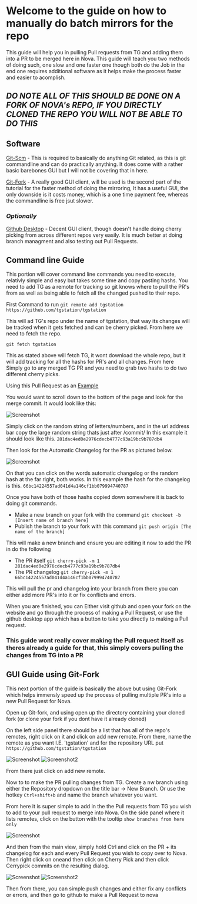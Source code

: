 # Welcome to the guide on how to manually do batch mirrors for the repo

This guide will help you in pulling Pull requests from TG and adding them into a PR to be merged here in Nova. This guide will teach you two methods of doing such, one slow and one faster one though both do the Job in the end one requires additional software as it helps make the process faster and easier to acomplish.

## *DO NOTE ALL OF THIS SHOULD BE DONE ON A FORK OF NOVA's REPO, IF YOU DIRECTLY CLONED THE REPO YOU WILL NOT BE ABLE TO DO THIS*

## Software

[Git-Scm](https://git-scm.com/) - This is required to basically do anything Git related, as this is git commandline and can do practically anything. It does come with a rather basic barebones GUI but I will not be covering that in here.

[Git-Fork](https://git-fork.com/) - A really good GUI client, will be used is the second part of the tutorial for the faster method of doing the mirroring, It has a useful GUI, the only downside is it costs money, which is a one time payment fee, whereas the commandline is free jsut slower.

### *Optionally*

[Github Desktop](https://desktop.github.com/download/) - Decent GUI client, though doesn't handle doing cherry picking from across different repos very easily. It is much better at doing branch managment and also testing out Pull Requests.

## Command line Guide

This portion will cover command line commands you need to execute, relativly simple and easy but takes some time and copy pasting hashs. You need to add TG as a remote for tracking so git knows where to pull the PR's from as well as being able to fetch all the changed pushed to their repo.

First Command to run
`git remote add tgstation https://github.com/tgstation/tgstation`

This will ad TG's repo under the name of tgstation, that way its changes will be tracked when it gets fetched and can be cherry picked. From here we need to fetch the repo.

`git fetch tgstation`

This as stated above will fetch TG, it wont download the whole repo, but it will add tracking for all the hashs for PR's and all changes.
From here Simply go to any merged TG PR and you need to grab two hashs to do two different cherry picks.

Using this Pull Request as an [Example](https://github.com/tgstation/tgstation/pull/85448)

You would want to scroll down to the bottom of the page and look for the merge commit. It would look like this:

![Screenshot](http://files.byondhome.com/SomeRandomOwl/firefox_mkROS7ApgD.png)

Simply click on the random string of letters/numbers, and in the url address bar copy the large random string thats just after /commit/
In this example it should look like this. `281dac4ed0e2976cdecb4777c93a19bc9b787db4`

Then look for the Automatic Changelog for the PR as pictured below.

![Screenshot](http://files.byondhome.com/SomeRandomOwl/firefox_OfwBeopgiw.png)

On that you can click on the words automatic changelog or the random hash at the far right, both works.
In this example the hash for the changelog is this. `66bc14224557ad041d4a146cf1bb079994740787`

Once you have both of those hashs copied down somewhere it is back to doing git commands.

* Make a new branch on your fork with the command `git checkout -b [Insert name of branch here]`
* Publish the branch to your fork with this command `git push origin [The name of the branch]`

This will make a new branch and ensure you are editing it now to add the PR in do the following

* The PR itself `git cherry-pick -m 1 281dac4ed0e2976cdecb4777c93a19bc9b787db4`
* The PR changelog `git cherry-pick -m 1 66bc14224557ad041d4a146cf1bb079994740787`

This will pull the pr and changelog into your branch from there you can either add more PR's into it or fix conflicts and errors.

When you are finished, you can Either visit github and open your fork on the website and go through the process of making a Pull Request, or use the github desktop app which has a button to take you directly to making a Pull request.

### This guide wont really cover making the Pull request itself as theres already a guide for that, this simply covers pulling the changes from TG into a PR

## GUI Guide using Git-Fork

This next portion of the guide is basically the above but using Git-Fork which helps immensly speed up the process of pulling multiple PR's into a new Pull Request for Nova.

Open up Git-fork, and using open up the directory containing your cloned fork (or clone your fork if you dont have it already cloned)

On the left side panel there should be a list that has all of the repo's remotes, right click on it and click on add new remote.
From there, name the remote as you want I.E. 'tgstation' and for the repository URL put `https://github.com/tgstation/tgstation`

![Screenshot](http://files.byondhome.com/SomeRandomOwl/Fork_oqKYvSerNP.png)
![Screenshot2](http://files.byondhome.com/SomeRandomOwl/Fork_F2LtlwBlFA.png)

From there just click on add new remote.

Now to to make the PR pulling changes from TG.
Create a nw branch using either the Repository dropdown on the title bar -> New Branch. Or use the hotkey `Ctrl+shift+b` and name the branch whatever you want.

From here it is super simple to add in the the Pull requests from TG you wish to add to your pull request to merge into Nova.
On the side panel where it lists remotes, click on the button with the tooltip `show branches from here only`

![Screenshot](http://files.byondhome.com/SomeRandomOwl/Fork_8L4ULsFpcP.png)

And then from the main view, simply hold Ctrl and click on the PR + its changelog for each and every Pull Request you wish to copy over to Nova. Then right click on oneand then click on Cherry Pick and then click Cerrypick commits on the resulting dialog.

![Screenshot](http://files.byondhome.com/SomeRandomOwl/Fork_ElARfHdxH1.png)
![Screenshot2](http://files.byondhome.com/SomeRandomOwl/Fork_08HRCEw9cF.png)

Then from there, you can simple push changes and either fix any conflicts or errors, and then go to github to make a Pull Request to nova
